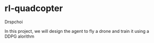 # rl-quadcopter
Drspchoi

In this project, we will design the agent to fly a drone and train it using a DDPG alorithm
